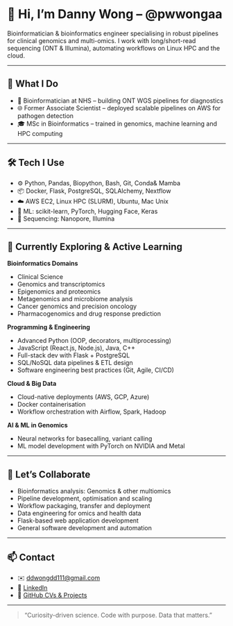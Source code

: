 # 👋 Hi, I’m Danny Wong – @pwwongaa

Bioinformatician & bioinformatics engineer specialising in robust pipelines for clinical genomics and multi-omics. I work with long/short-read sequencing (ONT & Illumina), automating workflows on Linux HPC and the cloud.

---

## 🧬 What I Do

- 🏥 Bioinformatician at NHS – building ONT WGS pipelines for diagnostics  
- 🌐 Former Associate Scientist – deployed scalable pipelines on AWS for pathogen detection  
- 🎓 MSc in Bioinformatics – trained in genomics, machine learning and HPC computing  

---

## 🛠️ Tech I Use

- ⚙️ Python, Pandas, Biopython, Bash, Git, Conda& Mamba
- 📦 Docker, Flask, PostgreSQL, SQLAlchemy, Nextflow
- ☁️ AWS EC2, Linux HPC (SLURM), Ubuntu, Mac Unix
- 🧠 ML: scikit-learn, PyTorch, Hugging Face, Keras
- 🧬 Sequencing: Nanopore, Illumina

---

## 🌱 Currently Exploring & Active Learning

**Bioinformatics Domains**  
- Clinical Science
- Genomics and transcriptomics  
- Epigenomics and proteomics  
- Metagenomics and microbiome analysis  
- Cancer genomics and precision oncology  
- Pharmacogenomics and drug response prediction

**Programming & Engineering**  
- Advanced Python (OOP, decorators, multiprocessing)  
- JavaScript (React.js, Node.js), Java, C++  
- Full-stack dev with Flask + PostgreSQL  
- SQL/NoSQL data pipelines & ETL design  
- Software engineering best practices (Git, Agile, CI/CD)  

**Cloud & Big Data**  
- Cloud-native deployments (AWS, GCP, Azure)  
- Docker containerisation  
- Workflow orchestration with Airflow, Spark, Hadoop  

**AI & ML in Genomics**  
- Neural networks for basecalling, variant calling  
- ML model development with PyTorch on NVIDIA and Metal

---

## 🤝 Let’s Collaborate

- Bioinformatics analysis: Genomics & other multiomics
- Pipeline development, optimisation and scaling  
- Workflow packaging, transfer and deployment  
- Data engineering for omics and health data  
- Flask-based web application development  
- General software development and automation  

---

## 📫 Contact

- ✉️ ddwongdd111@gmail.com  
- 🔗 [LinkedIn](https://linkedin.com/in/pwwongaaa)  
- 📂 [GitHub CVs & Projects](https://github.com/pwwongaa)  

---

> “Curiosity-driven science. Code with purpose. Data that matters.”

